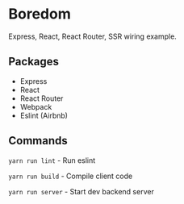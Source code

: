 # Boredom

Express, React, React Router, SSR wiring example.

## Packages

- Express
- React
- React Router
- Webpack
- Eslint (Airbnb)

## Commands

`yarn run lint` - Run eslint

`yarn run build` - Compile client code

`yarn run server` - Start dev backend server
